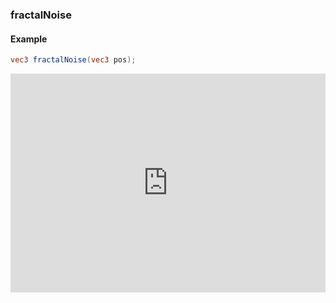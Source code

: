 ### fractalNoise
#### Example
```glsl
vec3 fractalNoise(vec3 pos);
```
<iframe width="100%" height="350px" src="http://localhost:3000/sculpture/-LPiqQhbCJWu873hB-qW?&embed=true" frameborder="0"></iframe>